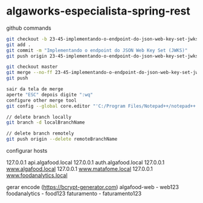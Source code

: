 # algaworks-especialista-spring-rest

github commands

```bash
git checkout -b 23-45-implementando-o-endpoint-do-json-web-key-set-jwks
git add .
git commit -m "Implementando o endpoint do JSON Web Key Set (JWKS)"
git push origin 23-45-implementando-o-endpoint-do-json-web-key-set-jwks

git checkout master
git merge --no-ff 23-45-implementando-o-endpoint-do-json-web-key-set-jwks
git push

sair da tela de merge
aperte "ESC" depois digite ":wq"
configure other merge tool
git config --global core.editor "'C:/Program Files/Notepad++/notepad++.exe' -multiInst -notabbar -nosession -noPlugin"

// delete branch locally
git branch -d localBranchName

// delete branch remotely
git push origin --delete remoteBranchName
```

configurar hosts

127.0.0.1       api.algafood.local
127.0.0.1       auth.algafood.local
127.0.0.1       www.algafood.local
127.0.0.1       www.matafome.local
127.0.0.1       www.foodanalytics.local

gerar encode (https://bcrypt-generator.com)
algafood-web - web123
foodanalytics - food123
faturamento - faturamento123